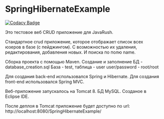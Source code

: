 # SpringHibernateExample

[![Codacy Badge](https://api.codacy.com/project/badge/Grade/6e7f74aaed944826a350381de96f2483)](https://www.codacy.com/app/kotecoder/SpringHibernateExample?utm_source=github.com&utm_medium=referral&utm_content=kotecoder/SpringHibernateExample&utm_campaign=badger)

Это тестовое веб CRUD приложение для JavaRush.

Стандартное crud приложение, которое отображает список всех юзеров в базе (с пейджингом). 
С возможностью их удаления, редактирования, добавления новых.
И поиска по полю name. 

Сборка проекта с помощью Maven.
Создание и заполнение БД - database_creation.sql
База - test, таблица - user
user/password - root/root

Для создания back-end использовался Spring и Hibernate. Для создания front-end использовался Spring MVC.

Веб-приложение запускалось на Tomcat 8. БД MySQL. Созданое в Eclipse IDE.

После деплоя в Tomcat приложение будет доступно по url: http://localhost:8080/SpringHibernateExample/




